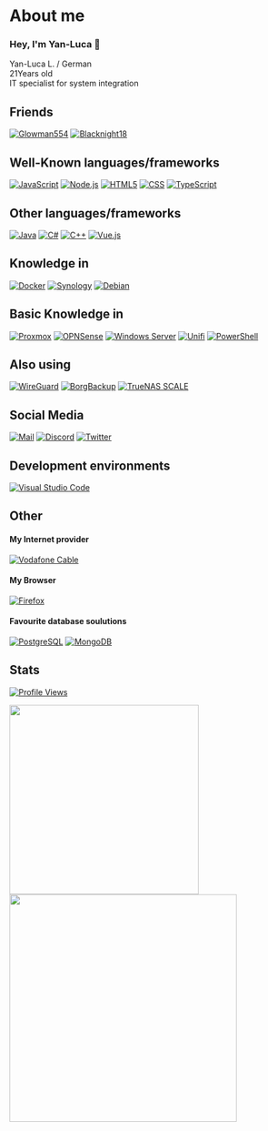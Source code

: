 # About me
### Hey, I'm Yan-Luca :wave:

Yan-Luca L. / German</br>
21Years old</br>
IT specialist for system integration</br>

## Friends
[![Glowman554](https://img.shields.io/badge/-Glowman554-181717.svg?logo=github&logoColor=white&longCache=true&style=for-the-badge)](https://github.com/Glowman554)
[![Blacknight18](https://img.shields.io/badge/-Blacknight18-181717.svg?logo=github&logoColor=white&longCache=true&style=for-the-badge)](https://github.com/Blacknight18)

## Well-Known languages/frameworks
[![JavaScript](https://img.shields.io/badge/-javascript-f7df1e.svg?logo=javascript&logoColor=black&longCache=true&style=for-the-badge)](https://github.com/chaosfreak93?tab=repositories&q=&type=&language=javascript)
[![Node.js](https://img.shields.io/badge/-node.js-339933.svg?logo=node.js&logoColor=white&longCache=true&style=for-the-badge)](https://github.com/chaosfreak93?tab=repositories&q=&type=&language=javascript)
[![HTML5](https://img.shields.io/badge/-html5-e34f26.svg?logo=html5&logoColor=white&longCache=true&style=for-the-badge)](https://github.com/chaosfreak93?tab=repositories&q=&type=&language=html)
[![CSS](https://img.shields.io/badge/-css-663399.svg?logo=css&logoColor=white&longCache=true&style=for-the-badge)](https://github.com/chaosfreak93?tab=repositories&q=&type=&language=css)
[![TypeScript](https://img.shields.io/badge/-typescript-3178c6.svg?logo=typescript&logoColor=black&longCache=true&style=for-the-badge)](https://github.com/chaosfreak93?tab=repositories&q=&type=&language=typescript)

## Other languages/frameworks
[![Java](https://img.shields.io/badge/-java-FF1464.svg?logo=eclipseadoptium&logoColor=black&longCache=true&style=for-the-badge)](https://github.com/chaosfreak93?tab=repositories&q=&type=&language=java)
[![C#](https://img.shields.io/badge/-csharp-239120.svg?logo=csharp&logoColor=white&longCache=true&style=for-the-badge)](https://github.com/chaosfreak93?tab=repositories&q=&type=&language=c%23)
[![C++](https://img.shields.io/badge/-c++-00599c.svg?logo=cplusplus&logoColor=white&longCache=true&style=for-the-badge)](https://github.com/chaosfreak93?tab=repositories&q=&type=&language=c%2B%2B)
[![Vue.js](https://img.shields.io/badge/-vue.js-4fc08d.svg?logo=vue.js&logoColor=white&longCache=true&style=for-the-badge)](https://github.com/chaosfreak93?tab=repositories&q=&type=&language=vue)

## Knowledge in
[![Docker](https://img.shields.io/badge/-Docker-2496ed.svg?logo=Docker&logoColor=white&longCache=true&style=for-the-badge)](https://www.docker.com/)
[![Synology](https://img.shields.io/badge/-Synology-b5b5b6.svg?logo=Synology&logoColor=black&longCache=true&style=for-the-badge)](https://www.synology.com/de-de)
[![Debian](https://img.shields.io/badge/-Debian-a81d33.svg?logo=Debian&logoColor=white&longCache=true&style=for-the-badge)](https://www.debian.org/)

## Basic Knowledge in
[![Proxmox](https://img.shields.io/badge/-Proxmox-e57000.svg?logo=Proxmox&logoColor=white&longCache=true&style=for-the-badge)](https://www.proxmox.com/de/)
[![OPNSense](https://img.shields.io/badge/-OPNSense-d94f00.svg?logo=OPNSense&logoColor=white&longCache=true&style=for-the-badge)](https://opnsense.org/)
[![Windows Server](https://img.shields.io/badge/-Windows%20Server-0078d4.svg?logo=Windows&logoColor=white&longCache=true&style=for-the-badge)](https://www.microsoft.com/en-us/windows-server)
[![Unifi](https://img.shields.io/badge/-Ubiquiti-0559c9.svg?logo=Ubiquiti&logoColor=white&longCache=true&style=for-the-badge)](https://ui.com/introduction)
[![PowerShell](https://img.shields.io/badge/-PowerShell-5391fe.svg?logo=powershell&logoColor=white&longCache=true&style=for-the-badge)](https://github.com/PowerShell/PowerShell)

## Also using
[![WireGuard](https://img.shields.io/badge/-WireGuard-88171a.svg?logo=WireGuard&logoColor=white&longCache=true&style=for-the-badge)](https://www.wireguard.com/)
[![BorgBackup](https://img.shields.io/badge/-BorgBackup-00dd00.svg?logo=BorgBackup&logoColor=white&longCache=true&style=for-the-badge)](https://www.borgbackup.org/)
[![TrueNAS SCALE](https://img.shields.io/badge/-TrueNAS-0095d5.svg?logo=TrueNAS&logoColor=white&longCache=true&style=for-the-badge)](https://www.truenas.com/truenas-scale/)


## Social Media
[![Mail](https://img.shields.io/badge/-Mail-e34133.svg?logo=gmail&logoColor=white&longCache=true&style=for-the-badge)](mailto:info@beyonddark.de)
[![Discord](https://img.shields.io/badge/-Discord-5865f2.svg?logo=discord&logoColor=white&longCache=true&style=for-the-badge)](https://discordapp.com/users/427057235286556673)
[![Twitter](https://img.shields.io/badge/-Twitter-1da1f2.svg?logo=twitter&logoColor=white&longCache=true&style=for-the-badge)](https://www.twitter.com/Chaosfreak93)


## Development environments
[![Visual Studio Code](https://img.shields.io/badge/-Visual%20Studio%20Code-007acc.svg?logo=visualstudiocode&logoColor=white&longCache=true&style=for-the-badge)](https://code.visualstudio.com)

## Other
#### My Internet provider
[![Vodafone Cable](https://img.shields.io/badge/-Vodafone-e60000.svg?logo=Vodafone&logoColor=white&longCache=true&style=for-the-badge)](https://www.vodafone.de/)
#### My Browser 
[![Firefox](https://img.shields.io/badge/-Firefox-ff7139.svg?logo=Firefox&logoColor=white&longCache=true&style=for-the-badge)](https://www.mozilla.org/de/firefox/)
#### Favourite database soulutions
[![PostgreSQL](https://img.shields.io/badge/-PostgreSQL-4169e1.svg?logo=PostgreSQL&logoColor=white&longCache=true&style=for-the-badge)](https://www.postgresql.org/)
[![MongoDB](https://img.shields.io/badge/-MongoDB-47a248.svg?logo=MongoDB&logoColor=white&longCache=true&style=for-the-badge)](https://www.mongodb.com/)


## Stats
[![Profile Views](https://komarev.com/ghpvc/?username=chaosfreak93)](https://github.com/chaosfreak93/)

<a href="#">
  <img align="center" src="https://github-readme-stats.vercel.app/api/top-langs/?username=chaosfreak93&theme=tokyonight&layout=compact" width="333" />
</a>
<a href="#">
  <img align="center" src="https://github-readme-stats.vercel.app/api?username=chaosfreak93&count_private=true&theme=tokyonight&show_icons=true" width="400"/>
</a>
